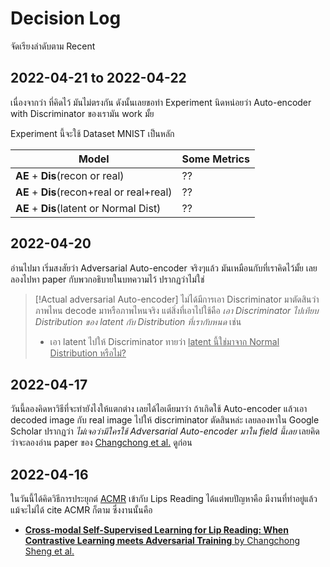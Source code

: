 # Decision Log
จัดเรียงลำดับตาม Recent

## 2022-04-21 to 2022-04-22
เนื่องจากว่า ที่คิดไว้ มันไม่ตรงกัน ดังนั้นเลยขอทำ Experiment นิดหน่อยว่า Auto-encoder with Discriminator ของเรามัน work มั้ย

Experiment นี้จะใช้ Dataset MNIST เป็นหลัก

Model | Some Metrics
--- | ---
**AE** + **Dis**(recon or real) | ??
**AE** + **Dis**(recon+real or real+real) | ??
**AE** + **Dis**(latent or Normal Dist) | ??


## 2022-04-20
อ่านไปมา เริ่มสงสัยว่า Adversarial Auto-encoder จริงๆแล้ว มันเหมือนกับที่เราคิดไว้มั้ย เลยลองไปหา paper กับพวกอธิบายในบทความไว้ ปรากฏว่าไม่ใช่
> [!Actual  adversarial Auto-encoder]
> ไม่ได้มีการเอา Discriminator มาตัดสินว่าภาพไหน decode มาหรือภาพไหนจริง แต่สิ่งที่เอาไปใช้คือ *เอา Discriminator ไปเทียบ Distribution ของ latent กับ Distribution ที่เรากับหนด*  เช่น
> - เอา latent ไปให้ Discriminator ทายว่า <ins>latent นี้ใช่มาจาก Normal Distribution หรือไม่?</ins>

## 2022-04-17
วันนี้ลองคิดหาวิธีที่จะทำยังไงให้แตกต่าง เลยได้ไอเดียมาว่า ถ้าเกิดใช้ Auto-encoder แล้วเอา decoded image กับ real image ไปให้ discriminator ตัดสินหล่ะ เลยลองหาใน Google Scholar ปรากฏว่า *ไม่เจอว่ามีใครใช้ Adversarial Auto-encoder มาใน field นี้เลย* เลยคิดว่าจะลองอ่าน paper ของ [Changchong et al.](ADC_SSL.md) ดูก่อน

##  2022-04-16
ในวันนี้ได้คิดวิธีการประยุกต์ [ACMR](papers/ACMR/ACMR-bokun_wang) เข้ากับ Lips Reading ได้แต่พบปัญหาคือ มีงานที่ทำอยู่แล้ว แม้จะไม่ได้ cite ACMR ก็ตาม ซึ่งงานนั้นคือ
- [**Cross-modal Self-Supervised Learning for Lip Reading: When Contrastive Learning meets Adversarial Training** by Changchong Sheng et al.](ADC_SSL.md)